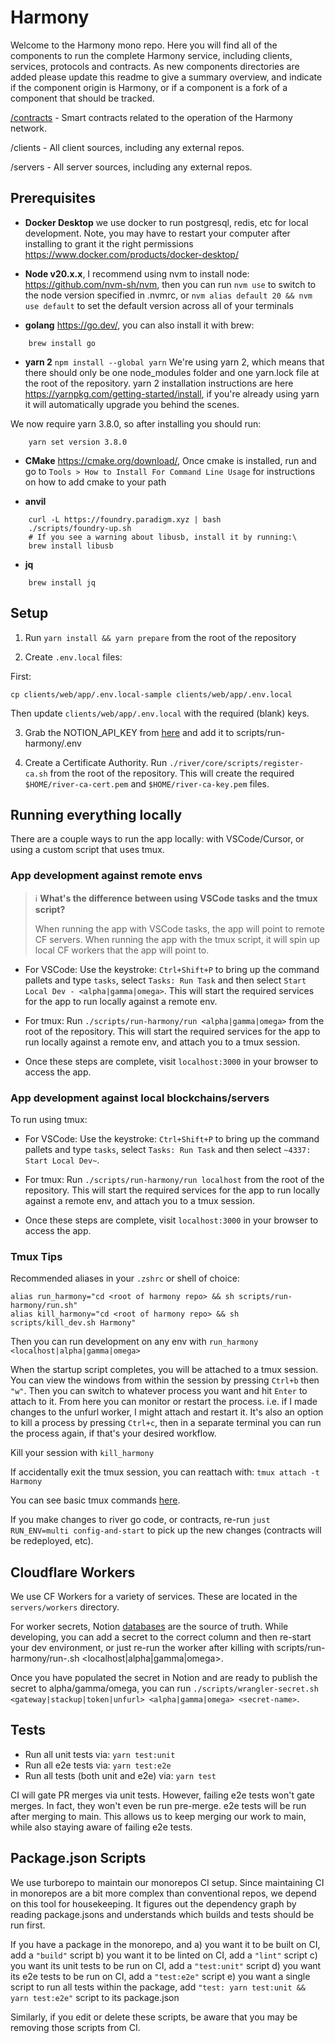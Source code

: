 # Harmony

Welcome to the Harmony mono repo. Here you will find all of the components to run the complete Harmony service, including clients, services, protocols and contracts. As new components directories are added please update this readme to give a summary overview, and indicate if the component origin is Harmony, or if a component is a fork of a component that should be tracked.

[/contracts](contracts) - Smart contracts related to the operation of the Harmony network.

/clients - All client sources, including any external repos.

/servers - All server sources, including any external repos.

## Prerequisites

- **Docker Desktop** we use docker to run postgresql, redis, etc for local development. Note, you may have to restart your computer after installing to grant it the right permissions <https://www.docker.com/products/docker-desktop/>

- **Node v20.x.x**, I recommend using nvm to install node: <https://github.com/nvm-sh/nvm>, then you can run `nvm use` to switch to the node version specified in .nvmrc, or `nvm alias default 20 && nvm use default` to set the default version across all of your terminals

- **golang** <https://go.dev/>, you can also install it with brew:

```
    brew install go
```

- **yarn 2** `npm install --global yarn` We're using yarn 2, which means that there should only be one node_modules folder and one yarn.lock file at the root of the repository. yarn 2 installation instructions are here <https://yarnpkg.com/getting-started/install>, if you're already using yarn it will automatically upgrade you behind the scenes.

We now require yarn 3.8.0, so after installing you should run:

```
    yarn set version 3.8.0
```

- **CMake** <https://cmake.org/download/>, Once cmake is installed, run and go to `Tools > How to Install For Command Line Usage` for instructions on how to add cmake to your path

- **anvil**

```
    curl -L https://foundry.paradigm.xyz | bash
    ./scripts/foundry-up.sh
    # If you see a warning about libusb, install it by running:\
    brew install libusb
```

- **jq**

```
    brew install jq
```

## Setup

1. Run `yarn install && yarn prepare` from the root of the repository

2. Create `.env.local` files:

First:

```
cp clients/web/app/.env.local-sample clients/web/app/.env.local
```

Then update `clients/web/app/.env.local` with the required (blank) keys.

3. Grab the NOTION_API_KEY from [here](https://www.notion.so/herenottherelabs/harmony-env-vars-1cb3562b1f4e801c9c2fe4917c182037) and add it to scripts/run-harmony/.env

4. Create a Certificate Authority. Run `./river/core/scripts/register-ca.sh` from the root of the repository. This will create the required `$HOME/river-ca-cert.pem` and `$HOME/river-ca-key.pem` files.

## Running everything locally

There are a couple ways to run the app locally: with VSCode/Cursor, or using a custom script that uses tmux.

### App development against remote envs

> ℹ️ **What's the difference between using VSCode tasks and the tmux script?**
>
> When running the app with VSCode tasks, the app will point to remote CF servers. When running the app with the tmux script, it will spin up local CF workers that the app will point to.

- For VSCode: Use the keystroke: `Ctrl+Shift+P` to bring up the command pallets and type `tasks`, select `Tasks: Run Task` and then select `Start Local Dev - <alpha|gamma|omega>`. This will start the required services for the app to run locally against a remote env.

- For tmux: Run `./scripts/run-harmony/run <alpha|gamma|omega>` from the root of the repository. This will start the required services for the app to run locally against a remote env, and attach you to a tmux session.

- Once these steps are complete, visit `localhost:3000` in your browser to access the app.

### App development against local blockchains/servers

To run using tmux:

- For VSCode: Use the keystroke: `Ctrl+Shift+P` to bring up the command pallets and type `tasks`, select `Tasks: Run Task` and then select `~4337: Start Local Dev~`.

- For tmux: Run `./scripts/run-harmony/run localhost` from the root of the repository. This will start the required services for the app to run locally against a remote env, and attach you to a tmux session.

- Once these steps are complete, visit `localhost:3000` in your browser to access the app.

### Tmux Tips

Recommended aliases in your `.zshrc` or shell of choice:

```
alias run_harmony="cd <root of harmony repo> && sh scripts/run-harmony/run.sh"
alias kill_harmony="cd <root of harmony repo> && sh scripts/kill_dev.sh Harmony"
```

Then you can run development on any env with `run_harmony <localhost|alpha|gamma|omega>`

When the startup script completes, you will be attached to a tmux session. You can view the windows from within the session by pressing `Ctrl+b` then `"w"`. Then you can switch to whatever process you want and hit `Enter` to attach to it. From here you can monitor or restart the process. i.e. if I made changes to the unfurl worker, I might attach and restart it. It's also an option to kill a process by pressing `Ctrl+c`, then in a separate terminal you can run the process again, if that's your desired workflow.

Kill your session with `kill_harmony`

If accidentally exit the tmux session, you can reattach with: `tmux attach -t Harmony`

You can see basic tmux commands [here](https://gist.github.com/simplysh/dd61e464e521efd1e17a8515f19d11d2).

If you make changes to river go code, or contracts, re-run `just RUN_ENV=multi config-and-start` to pick up the new changes (contracts will be redeployed, etc).

## Cloudflare Workers

We use CF Workers for a variety of services. These are located in the `servers/workers` directory.

For worker secrets, Notion [databases](https://www.notion.so/herenottherelabs/harmony-env-vars-1cb3562b1f4e801c9c2fe4917c182037) are the source of truth. While developing, you can add a secret to the correct column and then re-start your dev environment, or just re-run the worker after killing with scripts/run-harmony/run-<worker-name>.sh <localhost|alpha|gamma|omega>.

Once you have populated the secret in Notion and are ready to publish the secret to alpha/gamma/omega, you can run `./scripts/wrangler-secret.sh <gateway|stackup|token|unfurl> <alpha|gamma|omega> <secret-name>`.

## Tests

- Run all unit tests via: `yarn test:unit`
- Run all e2e tests via: `yarn test:e2e`
- Run all tests (both unit and e2e) via: `yarn test`

CI will gate PR merges via unit tests. However, failing e2e tests won't gate merges. In fact, they won't even be run pre-merge. e2e tests will be run after merging to main. This allows us to keep merging our work to main, while also staying aware of failing e2e tests.

## Package.json Scripts

We use turborepo to maintain our monorepos CI setup. Since maintaining CI in monorepos are a bit more complex than conventional repos, we depend on this tool for housekeeping. It figures out the dependency graph by reading package.jsons and understands which builds and tests should be run first.

If you have a package in the monorepo, and
a) you want it to be built on CI, add a `"build"` script
b) you want it to be linted on CI, add a `"lint"` script
c) you want its unit tests to be run on CI, add a `"test:unit"` script
d) you want its e2e tests to be run on CI, add a `"test:e2e"` script
e) you want a single script to run all tests within the package, add `"test: yarn test:unit && yarn test:e2e"` script to its package.json

Similarly, if you edit or delete these scripts, be aware that you may be removing those scripts from CI.
